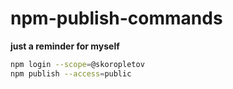 # npm-publish-commands

**just a reminder for myself**

```bash
npm login --scope=@skoropletov
npm publish --access=public
```
